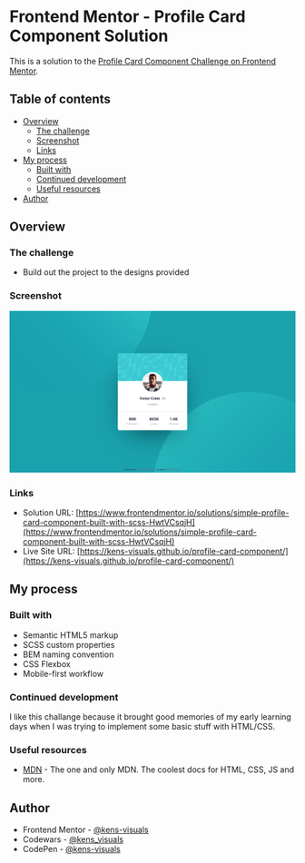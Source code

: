 # Frontend Mentor - Profile Card Component Solution

This is a solution to the [Profile Card Component Challenge on Frontend Mentor](https://www.frontendmentor.io/challenges/profile-card-component-cfArpWshJ).

## Table of contents

- [Overview](#overview)
  - [The challenge](#the-challenge)
  - [Screenshot](#screenshot)
  - [Links](#links)
- [My process](#my-process)
  - [Built with](#built-with)
  - [Continued development](#continued-development)
  - [Useful resources](#useful-resources)
- [Author](#author)

## Overview

### The challenge

- Build out the project to the designs provided

### Screenshot

![screenshot](./images/screenshot.png)

### Links

- Solution URL: [https://www.frontendmentor.io/solutions/simple-profile-card-component-built-with-scss-HwtVCsqjH](https://www.frontendmentor.io/solutions/simple-profile-card-component-built-with-scss-HwtVCsqjH)
- Live Site URL: [https://kens-visuals.github.io/profile-card-component/](https://kens-visuals.github.io/profile-card-component/)

## My process

### Built with

- Semantic HTML5 markup
- SCSS custom properties
- BEM naming convention
- CSS Flexbox
- Mobile-first workflow

### Continued development

I like this challange because it brought good memories of my early learning days when I was trying to implement some basic stuff with HTML/CSS.

### Useful resources

- [MDN](https://developer.mozilla.org/en-US/) - The one and only MDN. The coolest docs for HTML, CSS, JS and more.

## Author

- Frontend Mentor - [@kens-visuals](https://www.frontendmentor.io/profile/kens-visuals)
- Codewars - [@kens_visuals](https://www.codewars.com/users/kens_visuals)
- CodePen - [@kens-visuals](https://codepen.io/kens-visuals)
